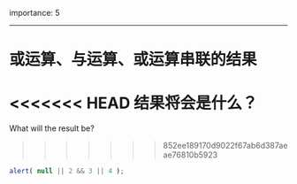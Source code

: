 importance: 5

---

# 或运算、与运算、或运算串联的结果

<<<<<<< HEAD
结果将会是什么？
=======
What will the result be?
>>>>>>> 852ee189170d9022f67ab6d387aeae76810b5923

```js
alert( null || 2 && 3 || 4 );
```


